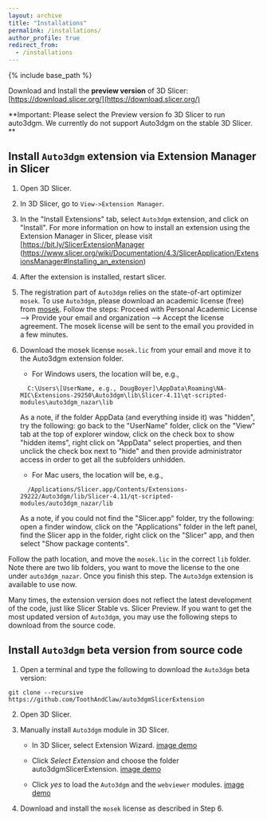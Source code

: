 ```yaml
---
layout: archive
title: "Installations"
permalink: /installations/
author_profile: true
redirect_from:
  - /installations
---
```


{% include base_path %}

Download and Install the **preview version** of 3D Slicer: [https://download.slicer.org/](https://download.slicer.org/)

**Important: Please select the Preview version fo 3D Slicer to run auto3dgm. We currently do not support Auto3dgm on the stable 3D Slicer.  **

## Install `Auto3dgm` extension via Extension Manager in Slicer

1. Open 3D Slicer.

2. In 3D Slicer, go to `View->Extension Manager`.
 
3. In the "Install Extensions" tab, select `Auto3dgm` extension, and click on "Install". For more information on how to install an extension using the Extension Manager in Slicer, please visit [https://bit.ly/SlicerExtensionManager (https://www.slicer.org/wiki/Documentation/4.3/SlicerApplication/ExtensionsManager#Installing_an_extension)

4. After the extension is installed, restart slicer. 

5. The registration part of `Auto3dgm` relies on the state-of-art optimizer `mosek`. To use `Auto3dgm`, please download an academic license (free) from [mosek](https://www.mosek.com/products/academic-licenses/). Follow the steps: Proceed with Personal Academic License --> Provide your email and organization --> Accept the license agreement. The mosek license will be sent to the email you provided in a few minutes. 

6. Download the mosek license `mosek.lic` from your email and move it to the Auto3dgm extension folder.  

   * For Windows users, the location will be, e.g.,
   ```
     C:\Users\[UserName, e.g., DougBoyer]\AppData\Roaming\NA-MIC\Extensions-29250\Auto3dgm\lib\Slicer-4.11\qt-scripted-modules\auto3dgm_nazar\lib
   ```
      As a note, if the folder AppData (and everything inside it) was "hidden", try the following: go back to the "UserName" folder, click on the "View" tab at the top of explorer window,  click on the check box to show "hidden items", right click on "AppData" select properties, and then unclick the check box next to "hide" and then provide administrator access in order to get all the subfolders unhidden. 

   * For Mac users, the location will be, e.g.,
   ```
     /Applications/Slicer.app/Contents/Extensions-29222/Auto3dgm/lib/Slicer-4.11/qt-scripted-modules/auto3dgm_nazar/lib
   ```
   As a note, if you could not find the "Slicer.app" folder, try the following: open a finder window, click on the "Applications" folder in the left panel, find the Slicer app in the folder, right click on the "Slicer" app, and then select "Show package contents". 

Follow the path location, and move the `mosek.lic` in the correct `lib` folder. Note there are two lib folders, you want to move the license to the one under `auto3dgm_nazar`. Once you finish this step. The `Auto3dgm` extension is available to use now. 

Many times, the extension version does not reflect the latest development of the code, just like Slicer Stable vs. Slicer Preview. If you want to get the most updated version of `Auto3dgm`, you may use the following steps to download from the source code. 

## Install `Auto3dgm` beta version from source code

1. Open a terminal and type the following to download the `Auto3dgm` beta version: 
```
git clone --recursive https://github.com/ToothAndClaw/auto3dgmSlicerExtension
```
2. Open 3D Slicer.

3. Manually install `Auto3dgm` module in 3D Slicer.  

    * In 3D Slicer, select Extension Wizard. [image demo](https://toothandclaw.github.io/images/01.png)

    * Click *Select Extension* and choose the folder auto3dgmSlicerExtension. [image demo](https://toothandclaw.github.io/images/02.png)

    * Click *yes* to load the `Auto3dgm` and the `webviewer` modules. [image demo](https://toothandclaw.github.io/images/03.png)
    
4. Download and install the `mosek` license as described in Step 6. 
